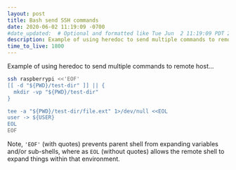 ```yaml
---
layout: post
title: Bash send SSH commands
date: 2020-06-02 11:19:09 -0700
#date_updated:  # Optional and formatted like Tue Jun  2 11:19:09 PDT 2020 above
description: Example of using heredoc to send multiple commands to remote host
time_to_live: 1800
---
```




Example of using heredoc to send multiple commands to remote host...

```bash
ssh raspberrypi <<'EOF'
[[ -d "${PWD}/test-dir" ]] || {
  mkdir -vp "${PWD}/test-dir"
}

tee -a "${PWD}/test-dir/file.ext" 1>/dev/null <<EOL
user -> ${USER}
EOL
EOF
```

Note, `'EOF'` (with quotes) prevents parent shell from expanding variables and/or sub-shells, where as `EOL` (without quotes) allows the remote shell to expand things within that environment.
